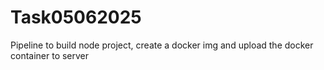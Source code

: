# Task05062025
Pipeline to build node project, create a docker img and upload the docker container to  server
